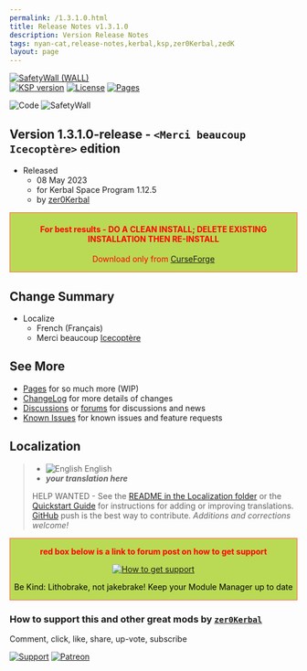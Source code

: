 ```yaml
---
permalink: /1.3.1.0.html
title: Release Notes v1.3.1.0
description: Version Release Notes
tags: nyan-cat,release-notes,kerbal,ksp,zer0Kerbal,zedK
layout: page
---
```

<!-- ReleaseLayout.md v1.3.1.0
SafetyWall (WALL)
created: 01 Apr 2022
updated: 08 May 2023

TEMPLATE: ReleaseLayout.md v1.3.5.1
created: 11 Aug 2018
updated: 13 Apr 2023 -->

[![SafetyWall (WALL)][SHD:mod]][CURSFG:url]  
[![KSP version][KSP:shd]][KSP:url] [![License][LIC:shd]][LIC:url] [![Pages][SHD:pgs]][pages]

![Code][SHD:code] ![SafetyWall][SHD:dll]

## Version 1.3.1.0-release - `<Merci beaucoup Icecoptère>` edition

* Released
  * 08 May 2023
  * for Kerbal Space Program 1.12.5
  * by [zer0Kerbal](https://github.com/zer0Kerbal)

<div style="border:0.5px solid Tomato; background-color: #bada55; color: #FF0000; text-align:center"><h4>
<b>For best results - DO A CLEAN INSTALL; DELETE EXISTING INSTALLATION THEN RE-INSTALL</b></h4><p>Download only from <a href="https://www.curseforge.com/kerbal/ksp-mods/SafetyWall/files">CurseForge</a></p></div>

## Change Summary

* Localize
  * French (Français)
  * Merci beaucoup [Icecoptère](https://github.com/Icecoptere)

## See More

* [Pages][pages] for so much more (WIP)
* [ChangeLog][chlog] for more details of changes
* [Discussions][discu] or [forums][forum] for discussions and news
* [Known Issues][issue] for known issues and feature requests

## Localization

>* ![English][EN] English
>* ***your translation here***
>
> HELP WANTED - See the [README in the Localization folder][lreadme] or the [Quickstart Guide][qstart] for instructions for adding or improving translations. [GitHub][GitHub:url] push is the best way to contribute. *Additions and corrections welcome!*

<div style="border:0.5px solid Tomato; background-color: #BADA55; color: #FF0000; text-align:center">
  <p><b>red box below is a link to forum post on how to get support</b></p>
  <a href="https://forum.kerbalspaceprogram.com/index.php?/topic/83212-*">
    <p><img src="https://i.postimg.cc/vHP6zmrw/image.png" alt="How to get support"></p></a>
  <p style="color: #000000;">Be Kind: Lithobrake, not jakebrake! Keep your Module Manager up to date</p>
</div>

### How to support this and other great mods by [`zer0Kerbal`][zer0Kerbal]

Comment, click, like, share, up-vote, subscribe

[![Support][PAYPAL:img]][PAYPAL:url] [![Patreon][PATREON:img]][PATREON:url]

<!-- links -->

[chlog]: https://raw.githubusercontent.com/zer0Kerbal/SafetyWall/master/changelog.md "Changelog"
[discu]: https://github.com/zer0Kerbal/SafetyWall/discussions/ "Discussions"
[forum]: https://forum.kerbalspaceprogram.com/index.php?/topic/207496-*/ "SafetyWall (WALL)"
[issue]: https://github.com/zer0Kerbal/SafetyWall/issues/ "Issue Tracker"
[pages]: https://zer0kerbal.github.io/SafetyWall/ "GitHub Pages"

<!-- shields -->
[SHD:code]: https://img.shields.io/badge/CODE-%3C.NET%203.5%3E%20%3CC%23%205.0%3E-darkblue?style=plastic&labelColor=66ccff "Code"
[SHD:dll]: https://img.shields.io/badge/SafetyWall.dll%20-v1.3.0.17-orange.svg?style=plastic&labelColor=darkgreen "1.2.0.3"
[SHD:mod]: https://img.shields.io/badge/SafetyWall%20(WALL)%20-v1.3.1.0--release-BADA55.svg?style=plastic&labelColor=darkgreen "1.3.1.0-release"
[SHD:pgs]: https://img.shields.io/badge/GitHub-Pages-white?style=plastic&labelColor=9cf&logoColor=181717&logo=github/ "GitHub IO"

[CURSFG:url]: https://www.curseforge.com/kerbal/ksp-mods/SafetyWall/files "Curseforge"
[GITHUB:url]: https://github.com/zer0Kerbal/SafetyWall/ "GitHub"

[KSP:url]: http://kerbalspaceprogram.com/ "Kerbal Space Program"
[KSP:shd]: https://img.shields.io/badge/KSP-1.12.5-blue.svg?style=plastic&labelColor=black/ "Kerbal Space Program"

<!--- license -->
[LIC:url]: https://choosealicense.com/licenses/bsd-2-clause/ "SimpleBSD-2"
[LIC:shd]: https://img.shields.io/endpoint?url=https://raw.githubusercontent.com/zer0Kerbal/SafetyWall/master/json/license.json "SimpleBSD-2"

[PAYPAL:img]: https://img.shields.io/badge/Buy%20me%20some%20-LFO-BADA55?style=for-the-badge&logo=paypal&labelColor=FFDD00 "PayPal"
[PAYPAL:url]: https://www.paypal.com/donate?hosted_button_id=DC22YHMEJREKL "PayPal"
[PATREON:img]: https://img.shields.io/badge/Patreon%20-Patreonize-FF424D?style=for-the-badge&logo=patreon "Patreon"
[PATREON:url]: https://www.patreon.com/zer0Kerbal/membership "Patreon"

[PATREON:url]: https://www.patreon.com/zer0Kerbal/membership "Patreon"
[lreadme]: https://github.com/zer0Kerbal/zer0Kerbal/blob/master/Localization/readme.md "Localization Readme"
[qstart]: https://github.com/zer0Kerbal/zer0Kerbal/blob/master/Localization/quickstart.md "Quickstart"
[EN]: https://raw.githubusercontent.com/zer0Kerbal/zer0Kerbal/master/img/EN.png "English"

[zer0Kerbal]: https://forum.kerbalspaceprogram.com/index.php?/profile/190933-*/ "zer0Kerbal"

<!-- THIS FILE: CC BY-ND 4.0 by zer0Kerbal -->